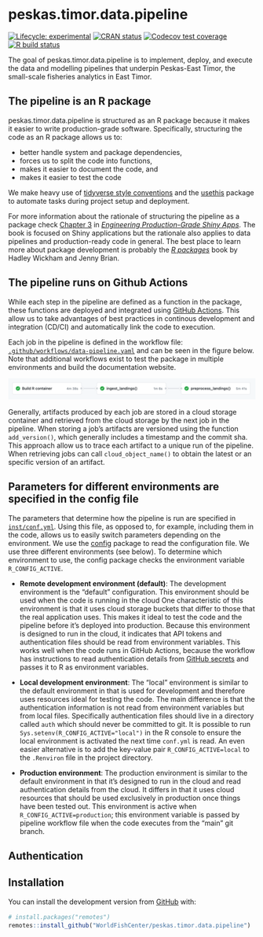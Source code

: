 
<!-- README.md is generated from README.Rmd. Please edit that file -->

# peskas.timor.data.pipeline

<!-- badges: start -->

[![Lifecycle:
experimental](https://img.shields.io/badge/lifecycle-experimental-orange.svg)](https://www.tidyverse.org/lifecycle/#experimental)
[![CRAN
status](https://www.r-pkg.org/badges/version/peskas.timor.data.pipeline)](https://CRAN.R-project.org/package=peskas.timor.data.pipeline)
[![Codecov test
coverage](https://codecov.io/gh/WorldFishCenter/peskas.timor.data.pipeline/branch/master/graph/badge.svg)](https://codecov.io/gh/WorldFishCenter/peskas.timor.data.pipeline?branch=master)
[![R build
status](https://github.com/WorldFishCenter/peskas.timor.data.pipeline/workflows/R-CMD-check/badge.svg)](https://github.com/WorldFishCenter/peskas.timor.data.pipeline/actions)
<!-- badges: end -->

The goal of peskas.timor.data.pipeline is to implement, deploy, and
execute the data and modelling pipelines that underpin Peskas-East
Timor, the small-scale fisheries analytics in East Timor.

## The pipeline is an R package

peskas.timor.data.pipeline is structured as an R package because it
makes it easier to write production-grade software. Specifically,
structuring the code as an R package allows us to:

  - better handle system and package dependencies,
  - forces us to split the code into functions,
  - makes it easier to document the code, and
  - makes it easier to test the code

We make heavy use of [tidyverse style
conventions](https://engineering-shiny.org) and the
[usethis](https://usethis.r-lib.org) package to automate tasks during
project setup and deployment.

For more information about the rationale of structuring the pipeline as
a package check
[Chapter 3](https://engineering-shiny.org/structuring-project.html#structuring-your-app_)
in [*Engineering Production-Grade Shiny
Apps*](https://engineering-shiny.org). The book is focused on Shiny
applications but the rationale also applies to data pipelines and
production-ready code in general. The best place to learn more about
package development is probably the [*R packages*](https://r-pkgs.org)
book by Hadley Wickham and Jenny Brian.

## The pipeline runs on Github Actions

While each step in the pipeline are defined as a function in the
package, these functions are deployed and integrated using [GitHub
Actions](https://docs.github.com/en/actions/learn-github-actions). This
allow us to take advantages of best practices in continous development
and integration (CD/CI) and automatically link the code to execution.

Each job in the pipeline is defined in the workflow file:
[`.github/workflows/data-pipeline.yaml`](https://github.com/WorldFishCenter/peskas.timor.data.pipeline/blob/main/.github/workflows/data-pipeline.yaml)
and can be seen in the figure below. Note that additional workflows
exist to test the package in multiple environments and build the
documentation website.

![](man/figures/pipeline.png)

Generally, artifacts produced by each job are stored in a cloud storage
container and retrieved from the cloud storage by the next job in the
pipeline. When storing a job’s artifacts are versioned using the
function `add_version()`, which generally includes a timestamp and the
commit sha. This approach allow us to trace each artifact to a unique
run of the pipeline. When retrieving jobs can call `cloud_object_name()`
to obtain the latest or an specific version of an artifact.

## Parameters for different environments are specified in the config file

The parameters that determine how the pipeline is run are specified in
[`inst/conf.yml`](https://github.com/WorldFishCenter/peskas.timor.data.pipeline/blob/main/inst/conf.yml).
Using this file, as opposed to, for example, including them in the code,
allows us to easily switch parameters depending on the environment. We
use the [config](https://github.com/rstudio/config) package to read the
configuration file. We use three different environments (see below). To
determine which environment to use, the config package checks the
environment variable `R_CONFIG_ACTIVE`.

  - **Remote development environment (default)**: The development
    environment is the “default” configuration. This environment should
    be used when the code is running in the cloud One characteristic of
    this environment is that it uses cloud storage buckets that differ
    to those that the real application uses. This makes it ideal to test
    the code and the pipeline before it’s deployed into production.
    Because this environment is designed to run in the cloud, it
    indicates that API tokens and authentication files should be read
    from environment variables. This works well when the code runs in
    GitHub Actions, because the workflow has instructions to read
    authentication details from [GitHub
    secrets](https://docs.github.com/en/actions/reference/encrypted-secrets)
    and passes it to R as environment variables.

  - **Local development environment**: The “local” environment is
    similar to the default environment in that is used for development
    and therefore uses resources ideal for testing the code. The main
    difference is that the authentication information is not read from
    environment variables but from local files. Specifically
    authentication files should live in a directory called `auth` which
    should never be committed to git. It is possible to run
    `Sys.setenv(R_CONFIG_ACTIVE="local")` in the R console to ensure the
    local environment is activated the next time `conf.yml` is read. An
    even easier alternative is to add the key-value pair
    `R_CONFIG_ACTIVE=local` to the `.Renviron` file in the project
    directory.

  - **Production environment**: The production environment is similar to
    the default environment in that it’s designed to run in the cloud
    and read authentication details from the cloud. It differs in that
    it uses cloud resources that should be used exclusively in
    production once things have been tested out. This environment is
    active when `R_CONFIG_ACTIVE=production`; this environment variable
    is passed by pipeline workflow file when the code executes from the
    “main” git branch.

## Authentication

## Installation

You can install the development version from
[GitHub](https://github.com/) with:

``` r
# install.packages("remotes")
remotes::install_github("WorldFishCenter/peskas.timor.data.pipeline")
```
